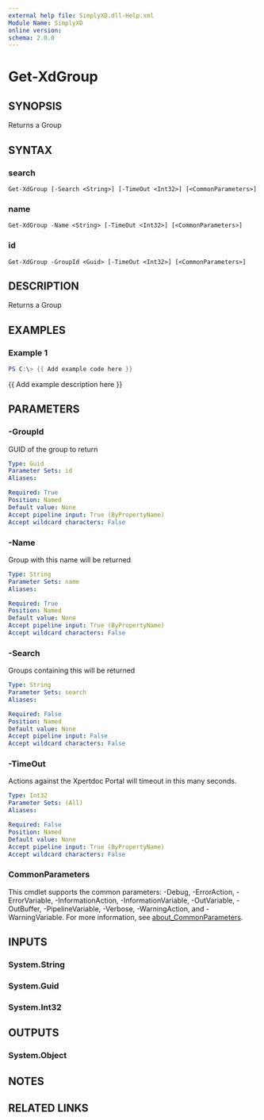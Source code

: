 ```yaml
---
external help file: SimplyXD.dll-Help.xml
Module Name: SimplyXD
online version:
schema: 2.0.0
---
```


# Get-XdGroup

## SYNOPSIS
Returns a Group

## SYNTAX

### search
```
Get-XdGroup [-Search <String>] [-TimeOut <Int32>] [<CommonParameters>]
```

### name
```
Get-XdGroup -Name <String> [-TimeOut <Int32>] [<CommonParameters>]
```

### id
```
Get-XdGroup -GroupId <Guid> [-TimeOut <Int32>] [<CommonParameters>]
```

## DESCRIPTION
Returns a Group

## EXAMPLES

### Example 1
```powershell
PS C:\> {{ Add example code here }}
```

{{ Add example description here }}

## PARAMETERS

### -GroupId
GUID of the group to return

```yaml
Type: Guid
Parameter Sets: id
Aliases:

Required: True
Position: Named
Default value: None
Accept pipeline input: True (ByPropertyName)
Accept wildcard characters: False
```

### -Name
Group with this name will be returned

```yaml
Type: String
Parameter Sets: name
Aliases:

Required: True
Position: Named
Default value: None
Accept pipeline input: True (ByPropertyName)
Accept wildcard characters: False
```

### -Search
Groups containing this will be returned

```yaml
Type: String
Parameter Sets: search
Aliases:

Required: False
Position: Named
Default value: None
Accept pipeline input: False
Accept wildcard characters: False
```

### -TimeOut
Actions against the Xpertdoc Portal will timeout in this many seconds.

```yaml
Type: Int32
Parameter Sets: (All)
Aliases:

Required: False
Position: Named
Default value: None
Accept pipeline input: True (ByPropertyName)
Accept wildcard characters: False
```

### CommonParameters
This cmdlet supports the common parameters: -Debug, -ErrorAction, -ErrorVariable, -InformationAction, -InformationVariable, -OutVariable, -OutBuffer, -PipelineVariable, -Verbose, -WarningAction, and -WarningVariable. For more information, see [about_CommonParameters](http://go.microsoft.com/fwlink/?LinkID=113216).

## INPUTS

### System.String

### System.Guid

### System.Int32

## OUTPUTS

### System.Object
## NOTES

## RELATED LINKS

